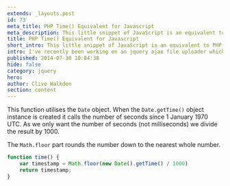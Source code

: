 ```yaml
---
extends: _layouts.post
id: 73
meta_title: PHP Time() Equivalent for Javascript
meta_description: This little snippet of JavaScript is an equivalent to PHP's time() function and has been most useful
title: PHP Time() Equivalent for Javascript
short_intro: This little snippet of JavaScript is an equivalent to PHP's time() function and has been most useful
intro: I've recently been working on an jquery ajax file uploader which displays the image when successful. However, the image is cached by the server and wasn't showing the updated image as the names are identical, passing a timestamp in the file url fixed it.
published: 2014-07-30 10:04:38
hide: false
category: jquery
hero:
author: Clive Walkden
section: content
---
```


This function utilises the <code class="language-javascript">Date</code> object. When the <code class="language-javascript">Date.getTime()</code> object instance is created it calls the number of seconds since 1 January 1970 UTC. As we only want the number of seconds (not milliseconds) we divide the result by 1000.

The `Math.floor` part rounds the number down to the nearest whole number.

```javascript
function time() {
    var timestamp = Math.floor(new Date().getTime() / 1000)
    return timestamp;
}
```
